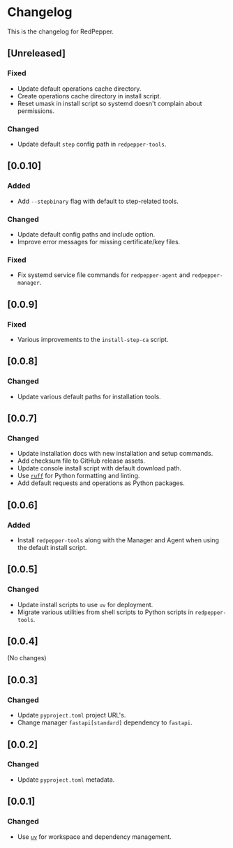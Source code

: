 # Changelog

This is the changelog for RedPepper.

## [Unreleased]

### Fixed

- Update default operations cache directory.
- Create operations cache directory in install script.
- Reset umask in install script so systemd doesn't complain about permissions.

### Changed

- Update default `step` config path in `redpepper-tools`.

## [0.0.10]

### Added

- Add `--stepbinary` flag with default to step-related tools.

### Changed

- Update default config paths and include option.
- Improve error messages for missing certificate/key files.

### Fixed

- Fix systemd service file commands for `redpepper-agent` and `redpepper-manager`.

## [0.0.9]

### Fixed

- Various improvements to the `install-step-ca` script.

## [0.0.8]

### Changed

- Update various default paths for installation tools.

## [0.0.7]

### Changed

- Update installation docs with new installation and setup commands.
- Add checksum file to GitHub release assets.
- Update console install script with default download path.
- Use [`ruff`](https://docs.astral.sh/ruff) for Python formatting and linting.
- Add default requests and operations as Python packages.

## [0.0.6]

### Added

- Install `redpepper-tools` along with the Manager and Agent when using the default install script.

## [0.0.5]

### Changed

- Update install scripts to use `uv` for deployment.
- Migrate various utilities from shell scripts to Python scripts in `redpepper-tools`.

## [0.0.4]

(No changes)

## [0.0.3]

### Changed

- Update `pyproject.toml` project URL's.
- Change manager `fastapi[standard]` dependency to `fastapi`.

## [0.0.2]

### Changed

- Update `pyproject.toml` metadata.

## [0.0.1]

### Changed

- Use [`uv`](https://docs.astral.sh/uv) for workspace and dependency management.
